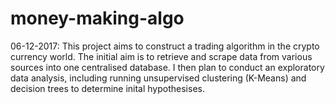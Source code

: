 # money-making-algo
06-12-2017:
This project aims to construct a trading algorithm in the crypto currency world. The initial aim is to retrieve and scrape data from various sources into one centralised database. I then plan to conduct an exploratory data analysis, including running unsupervised clustering (K-Means) and decision trees to determine inital hypothesises. 
